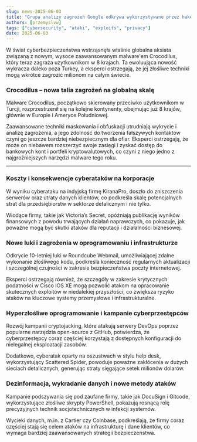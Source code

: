```yaml
---
slug: news-2025-06-03
title: "Grupa analizy zagrożeń Google odkrywa wykorzystywane przez hakerów zero-daye w telefonach Qualcomm!"
authors: [przemyslvw]
tags: ["cybersecurity", "ataki", "exploits", "privacy"]
date: 2025-06-03
---
```


W świat cyberbezpieczeństwa wstrząsnęła właśnie globalna aksiata związaną z nowym, wysoce zaawansowanym malware'em Crocodilus, który teraz zagraża użytkownikom w 8 krajach. Ta ewoluująca nowość wykracza daleko poza Turkey, a eksperci ostrzegają, że jej złośliwe techniki mogą wkrótce zagrozić milionom na całym świecie.

<!-- truncate -->

### Crocodilus – nowa talia zagrożeń na globalną skalę

Malware Crocodilus, początkowo skierowany przeciwko użytkownikom w Turcji, rozprzestrzenił się na kolejne kontynenty, obejmując już 8 krajów, głównie w Europie i Ameryce Południowej.

Zaawansowane techniki maskowania i obfuskacji utrudniają wykrycie i analizę zagrożenia, a jego zdolność do tworzenia fałszywych kontaktów czyni go jeszcze bardziej niebezpiecznym dla ofiar. Eksperci ostrzegają, że może on niebawem rozszerzyć swoje zasięgi i zyskać dostęp do bankowych kont i portfeli kryptowalutowych, co czyni z niego jedno z najgroźniejszych narzędzi malware tego roku.


---

### Koszty i konsekwencje cyberataków na korporacje

W wyniku cyberataku na indyjską firmę KiranaPro, doszło do zniszczenia serwerów oraz utraty danych klientów, co podkreśla skalę potencjalnych strat dla przedsiębiorstw w sektorze detalicznym i nie tylko.

Wiodące firmy, takie jak Victoria’s Secret, opóźniają publikację wyników finansowych z powodu trwających działań naprawczych, co pokazuje, jak poważne mogą być skutki ataków dla reputacji i działalności biznesowej.


### Nowe luki i zagrożenia w oprogramowaniu i infrastrukturze

Odkrycie 10-letniej luki w Roundcube Webmail, umożliwiającej zdalne wykonanie złośliwego kodu, podkreśla konieczność regularnych aktualizacji i szczególnej czujności w zakresie bezpieczeństwa poczty internetowej.

Eksperci ostrzegają również, że szczegóły w zakresie krytycznych podatności w Cisco IOS XE mogą pozwolić atakom na opracowanie skutecznych exploitów w niedalekiej przyszłości, co zwiększa ryzyko ataków na kluczowe systemy przemysłowe i infrastrukturalne.


### Hyperzłośliwe oprogramowanie i kampanie cyberprzestępców

Rozwój kampanii cryptojacking, które atakują serwery DevOps poprzez popularne narzędzia open-source z GitHub, potwierdza, że cyberprzestępcy coraz częściej korzystają z dostępnych konfiguracji do nielegalnej eksploatacji zasobów.

Dodatkowo, cyberatak oparty na oszustwach w stylu help desk, wykorzystujący Scattered Spider, powoduje poważne zakłócenia w dużych sieciach detalicznych, generując straty sięgające setek milionów dolarów.


### Dezinformacja, wykradanie danych i nowe metody ataków

Kampanie podszywania się pod zaufane firmy, takie jak DocuSign i Gitcode, wykorzystujące złośliwe skrypty PowerShell, pokazują rosnącą rolę precyzyjnych technik socjotechnicznych w infekcji systemów.

Wycieki danych, m.in. z Cartier czy Coinbase, podkreślają, że firmy coraz częściej stają się celem ataków na infrastrukturę i dane klientów, co wymaga bardziej zaawansowanych strategii bezpieczeństwa.


